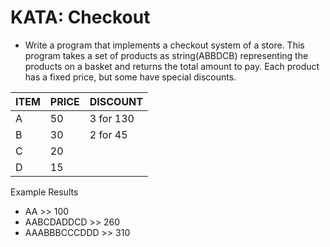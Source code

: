 # KATA: Checkout
- Write a program that implements a checkout system of a store. This program takes a set of products as string(ABBDCB) representing the products on a basket and returns the total amount to pay. Each product has a fixed price, but some have special discounts.

|ITEM  |  PRICE  |  DISCOUNT
------- | ------ | -----------
|A   |   50  |    3 for 130
|B  |     30  |    2 for 45
C    |   20  
D     |  15

Example Results
- AA >> 100
- AABCDADDCD >> 260
- AAABBBCCCDDD >> 310